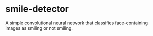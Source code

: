 # smile-detector
A simple convolutional neural network that classifies face-containing images as smiling or not smiling.
